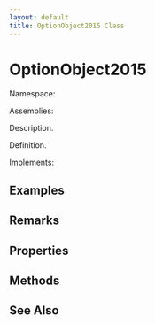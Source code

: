 ```yaml
---
layout: default
title: OptionObject2015 Class
---
```


# OptionObject2015

Namespace: 

Assemblies: 

Description.

Definition.

Implements: 

## Examples



## Remarks



## Properties



## Methods



## See Also

